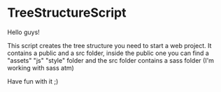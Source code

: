 # TreeStructureScript

Hello guys!

This script creates the tree structure you need to start a web project.
It contains a public and a src folder,
inside the public one you can find a "assets" "js" "style" folder and the src folder contains a sass folder (I'm working with sass atm)

Have fun with it ;)
